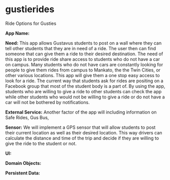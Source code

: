 # gustierides
Ride Options for Gusties

**App Name:**

**Need:** This app allows Gustavus students to post on a wall where they can tell other
students that they are in need of a ride. The user then can find someone that can give them a ride
to their desired destination. The need of this app is to provide ride share access
to students who do not have a car on campus. Many students who do not have cars are constantly looking
for people to give them rides from campus to Mankato, the the Twin Cities, or other various locations.
This app will give them a one stop easy access to look for a ride. The current way that students ask for
rides are positing on a Facebook group that most of the student body is a part of. By using the app, students
who are willing to give a ride to other students can check the app while other students who would not
be willing to give a ride or do not have a car will not be bothered by notifications.

**External Service:** Another factor of the app will including information on Safe Rides, Gus Bus,

**Sensor:** We will implement a GPS sensor that will allow students to post their current location
as well as their desired location. This way drivers can calculate the distance and time of the trip
and decide if they are willing to give the ride to the student or not.

**UI:**

**Domain Objects:**

**Persistent Data:**
